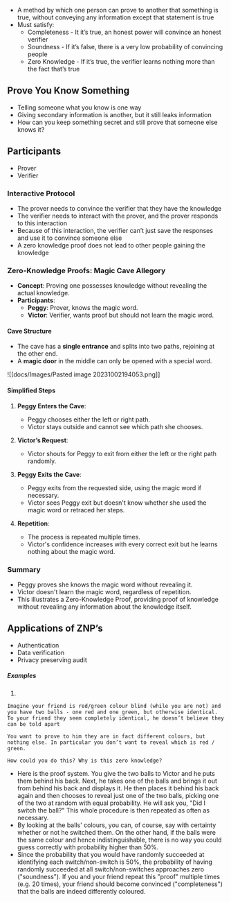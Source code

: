 - A method by which one person can prove to another that something is true, without conveying any information except that statement is true
- Must satisfy:
	- Completeness - It it’s true, an honest power will convince an honest verifier
	- Soundness - If it’s false, there is a very low probability of convincing people
	- Zero Knowledge - If it’s true, the verifier learns nothing more than the fact that’s true

## Prove You Know Something
- Telling someone what you know is one way
- Giving secondary information is another, but it still leaks information
- How can you keep something secret and still prove that someone else knows it?

## Participants
- Prover
- Verifier

### Interactive Protocol
- The prover needs to convince the verifier that they have the knowledge
- The verifier needs to interact with the prover, and the prover responds to this interaction
- Because of this interaction, the verifier can’t just save the responses and use it to convince someone else
- A zero knowledge proof does not lead to other people gaining the knowledge

### Zero-Knowledge Proofs: Magic Cave Allegory

- **Concept**: Proving one possesses knowledge without revealing the actual knowledge.
- **Participants**:
  - **Peggy**: Prover, knows the magic word.
  - **Victor**: Verifier, wants proof but should not learn the magic word.
#### Cave Structure
- The cave has a **single entrance** and splits into two paths, rejoining at the other end.
- A **magic door** in the middle can only be opened with a special word.

![[docs/Images/Pasted image 20231002194053.png]]
#### Simplified Steps
1. **Peggy Enters the Cave**:
   - Peggy chooses either the left or right path.
   - Victor stays outside and cannot see which path she chooses.

2. **Victor’s Request**:
   - Victor shouts for Peggy to exit from either the left or the right path randomly.

3. **Peggy Exits the Cave**:
   - Peggy exits from the requested side, using the magic word if necessary.
   - Victor sees Peggy exit but doesn't know whether she used the magic word or retraced her steps.

4. **Repetition**:
   - The process is repeated multiple times.
   - Victor's confidence increases with every correct exit but he learns nothing about the magic word.

### Summary
- Peggy proves she knows the magic word without revealing it.
- Victor doesn't learn the magic word, regardless of repetition.
- This illustrates a Zero-Knowledge Proof, providing proof of knowledge without revealing any information about the knowledge itself.

## Applications of ZNP’s
- Authentication
- Data verification
- Privacy preserving audit

##### Examples

1.
```
Imagine your friend is red/green colour blind (while you are not) and you have two balls - one red and one green, but otherwise identical. To your friend they seem completely identical, he doesn’t believe they can be told apart

You want to prove to him they are in fact different colours, but nothing else. In particular you don’t want to reveal which is red / green.

How could you do this? Why is this zero knowledge?
```

- Here is the proof system. You give the two balls to Victor and he puts them behind his back. Next, he takes one of the balls and brings it out from behind his back and displays it. He then places it behind his back again and then chooses to reveal just one of the two balls, picking one of the two at random with equal probability. He will ask you, "Did I switch the ball?" This whole procedure is then repeated as often as necessary. 
- By looking at the balls' colours, you can, of course, say with certainty whether or not he switched them. On the other hand, if the balls were the same colour and hence indistinguishable, there is no way you could guess correctly with probability higher than 50%. 
- Since the probability that you would have randomly succeeded at identifying each switch/non-switch is 50%, the probability of having randomly succeeded at all switch/non-switches approaches zero ("soundness"). If you and your friend repeat this "proof" multiple times (e.g. 20 times), your friend should become convinced ("completeness") that the balls are indeed differently coloured.